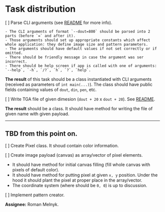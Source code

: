 # Task distribution

[ ] Parse CLI arguments (see [README](./README.md#cli) for more info).  

    - The CLI arguments of format `--dout=800` should be parsed into 2 parts (before `=` and after it).
    - Those arguments should set up appropriate constants which affect whole application: they define image size and pattern parameters.
    - The arguments should have default values if not set correctly or if omitted.
    - There should be friendly message in case the argument was ser incorrect.
    - There should be help screen if app is called with one of arguments: `--help`, `-h`, `/?`, `h`, `?`, `help`.

**The result** of this task should be a class instantiated with CLI arguments (received as parameters of `int main(...)`). The class should have public fields containing values of `dout`, `din`, `pen`, etc.

[ ] Write TGA file of given dimesion (`dout + 20` x `dout + 20`). See [README](./README.md#tga-format).

**The result** should be a class. It should have method for writing the file of given name with given payload.

---

## TBD from this point on.

[ ] Create Pixel class. It shoud contain color information.

[ ] Create image payload (canvas) as array/vector of pixel elements.

   - It should have method for initial canvas filling (fill whole canvas with pixels of default color).
   - It should have method for putting pixel at given `x, y` position. Under the hood it should plant the pixel at proper place in the array/vector.
   - The coordinate system (where should be `0, 0`) is up to discussion.

[ ] Implement pattern creator.

**Assignee:** Roman Melnyk.

